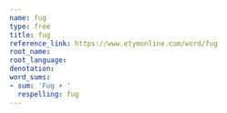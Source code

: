 ```yaml
---
name: fug
type: free
title: fug
reference_link: https://www.etymonline.com/word/fug
root_name: 
root_language: 
denotation: 
word_sums:
- sum: 'Fug + '
  respelling: fug
---
```

